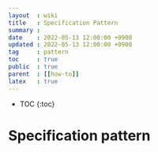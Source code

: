 ```yaml
---
layout  : wiki
title   : Specification Pattern
summary :
date    : 2022-05-13 12:00:00 +0900
updated : 2022-05-13 12:00:00 +0900
tag     : pattern
toc     : true
public  : true
parent  : [[how-to]]
latex   : true
---
```

* TOC
{:toc}

# Specification pattern


